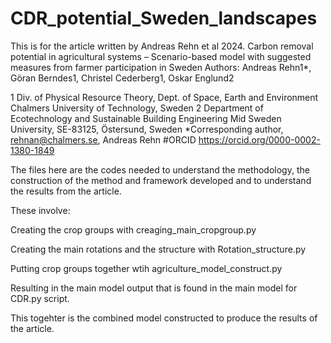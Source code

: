 # CDR_potential_Sweden_landscapes


This is for the article written by Andreas Rehn et al 2024. 
Carbon removal potential in agricultural systems – Scenario-based model with suggested measures from farmer participation in Sweden
Authors: Andreas Rehn1*, Göran Berndes1, Christel Cederberg1, Oskar Englund2

1 Div. of Physical Resource Theory, Dept. of Space, Earth and Environment
Chalmers University of Technology, Sweden
2 Department of Ecotechnology and Sustainable Building Engineering
Mid Sweden University, SE-83125, Östersund, Sweden
*Corresponding author, rehnan@chalmers.se, Andreas Rehn 
#ORCID https://orcid.org/0000-0002-1380-1849


The files here are the codes needed to understand the methodology, the construction of the method and framework developed and to understand the results from the article. 

These involve: 

Creating the crop groups with creaging_main_cropgroup.py

Creating the main rotations and the structure with Rotation_structure.py

Putting crop groups together wtih agriculture_model_construct.py

Resulting in the main model output that is found in the main model for CDR.py script. 


This togehter is the combined model constructed to produce the results of the article. 














